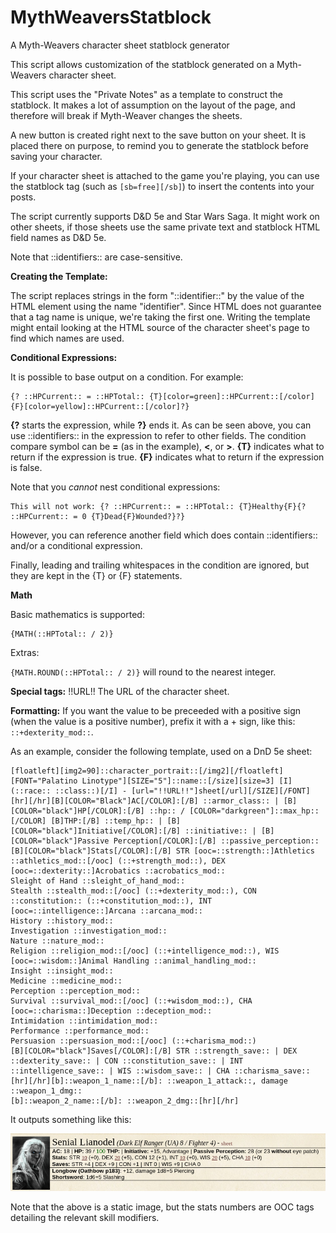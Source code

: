 # MythWeaversStatblock
A Myth-Weavers character sheet statblock generator

This script allows customization of the statblock generated on a Myth-Weavers character sheet.

This script uses the "Private Notes" as a template to construct the statblock. It makes a lot of assumption
on the layout of the page, and therefore will break if Myth-Weaver changes the sheets.

A new button is created right next to the save button on your sheet. It is placed there on purpose, to remind
you to generate the statblock before saving your character.

If your character sheet is attached to the game you're playing, you can use the statblock tag (such as ``[sb=free][/sb]``)
to insert the contents into your posts.

The script currently supports D&D 5e and Star Wars Saga. It might work on other sheets, if those sheets use the same private text and statblock HTML field names as D&D 5e.

Note that ::identifiers:: are case-sensitive.

**Creating the Template:**

The script replaces strings in the form "::identifier::" by the value of the HTML element using the name "identifier".
Since HTML does not guarantee that a tag name is unique, we're taking the first one. Writing the template might
entail looking at the HTML source of the character sheet's page to find which names are used.

**Conditional Expressions:**

It is possible to base output on a condition. For example:

```
{? ::HPCurrent:: = ::HPTotal:: {T}[color=green]::HPCurrent::[/color]{F}[color=yellow]::HPCurrent::[/color]?}
```

**{?** starts the expression, while **?}** ends it.
As can be seen above, you can use ::identifiers:: in the expression to refer to other fields.
The condition compare symbol can be **=** (as in the example), **<**, or **>**.
**{T}** indicates what to return if the expression is true.
**{F}** indicates what to return if the expression is false.

Note that you _cannot_ nest conditional expressions:

```
This will not work: {? ::HPCurrent:: = ::HPTotal:: {T}Healthy{F}{? ::HPCurrent:: = 0 {T}Dead{F}Wounded?}?}
```

However, you can reference another field which does contain ::identifiers:: and/or a conditional expression.

Finally, leading and trailing whitespaces in the condition are ignored, but they are kept in the {T} or {F} statements.

**Math**

Basic mathematics is supported:

```
{MATH(::HPTotal:: / 2)}
```

Extras:

`{MATH.ROUND(::HPTotal:: / 2)}` will round to the nearest integer.

**Special tags:**
!!URL!!       The URL of the character sheet.

**Formatting:**
If you want the value to be preceeded with a positive sign (when the value is a positive number), prefix it with a + sign, like this: ``::+dexterity_mod::``.

As an example, consider the following template, used on a DnD 5e sheet:

```
[floatleft][img2=90]::character_portrait::[/img2][/floatleft][FONT="Palatino Linotype"][SIZE="5"]::name::[/size][size=3] [I](::race:: ::class::)[/I] - [url="!!URL!!"]sheet[/url][/SIZE][/FONT]
[hr][/hr][B][COLOR="Black"]AC[/COLOR]:[/B] ::armor_class:: | [B][COLOR="black"]HP[/COLOR]:[/B] ::hp:: / [COLOR="darkgreen"]::max_hp:: [/COLOR] [B]THP:[/B] ::temp_hp:: | [B][COLOR="black"]Initiative[/COLOR]:[/B] ::initiative:: | [B][COLOR="black"]Passive Perception[/COLOR]:[/B] ::passive_perception::
[B][COLOR="black"]Stats[/COLOR]:[/B] STR [ooc=::strength::]Athletics ::athletics_mod::[/ooc] (::+strength_mod::), DEX [ooc=::dexterity::]Acrobatics ::acrobatics_mod::
Sleight of Hand ::sleight_of_hand_mod::
Stealth ::stealth_mod::[/ooc] (::+dexterity_mod::), CON ::constitution:: (::+constitution_mod::), INT [ooc=::intelligence::]Arcana ::arcana_mod::
History ::history_mod::
Investigation ::investigation_mod::
Nature ::nature_mod::
Religion ::religion_mod::[/ooc] (::+intelligence_mod::), WIS [ooc=::wisdom::]Animal Handling ::animal_handling_mod::
Insight ::insight_mod::
Medicine ::medicine_mod::
Perception ::perception_mod::
Survival ::survival_mod::[/ooc] (::+wisdom_mod::), CHA [ooc=::charisma::]Deception ::deception_mod::
Intimidation ::intimidation_mod::
Performance ::performance_mod::
Persuasion ::persuasion_mod::[/ooc] (::+charisma_mod::)
[B][COLOR="black"]Saves[/COLOR]:[/B] STR ::strength_save:: | DEX ::dexterity_save:: | CON ::constitution_save:: | INT ::intelligence_save:: | WIS ::wisdom_save:: | CHA ::charisma_save::
[hr][/hr][b]::weapon_1_name::[/b]: ::weapon_1_attack::, damage ::weapon_1_dmg::
[b]::weapon_2_name::[/b]: ::weapon_2_dmg::[hr][/hr]
```

It outputs something like this:

![Sample](/docs/statblock_sample.png)

Note that the above is a static image, but the stats numbers are OOC tags detailing the relevant skill modifiers.
